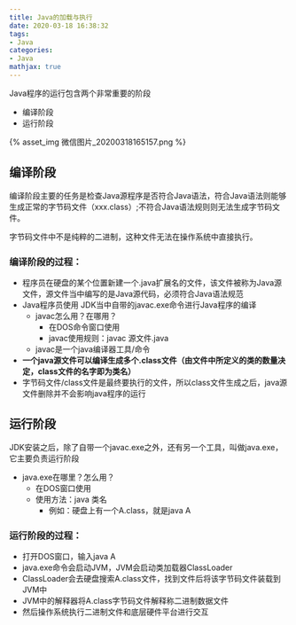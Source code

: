 ```yaml
---
title: Java的加载与执行
date: 2020-03-18 16:38:32
tags:
- Java
categories:
- Java
mathjax: true
---
```


Java程序的运行包含两个非常重要的阶段

- 编译阶段
- 运行阶段

{% asset_img 微信图片_20200318165157.png %}

## 编译阶段

编译阶段主要的任务是检查Java源程序是否符合Java语法，符合Java语法则能够生成正常的字节码文件（xxx.class）;不符合Java语法规则则无法生成字节码文件。

字节码文件中不是纯粹的二进制，这种文件无法在操作系统中直接执行。



### 编译阶段的过程：

- 程序员在硬盘的某个位置新建一个.java扩展名的文件，该文件被称为Java源文件，源文件当中编写的是Java源代码，必须符合Java语法规范
- Java程序员使用 JDK当中自带的javac.exe命令进行Java程序的编译
  - javac怎么用？在哪用？
    - 在DOS命令窗口使用
    - javac使用规则：javac 源文件.java
  - javac是一个java编译器工具/命令
- **一个java源文件可以编译生成多个.class文件（由文件中所定义的类的数量决定，class文件的名字即为类名）**
- 字节码文件/class文件是最终要执行的文件，所以class文件生成之后，java源文件删除并不会影响java程序的运行



## 运行阶段

JDK安装之后，除了自带一个javac.exe之外，还有另一个工具，叫做java.exe，它主要负责运行阶段

- java.exe在哪里？怎么用？
  - 在DOS窗口使用
  - 使用方法：java 类名
    - 例如：硬盘上有一个A.class，就是java A



### 运行阶段的过程：

- 打开DOS窗口，输入java A
- java.exe命令会启动JVM，JVM会启动类加载器ClassLoader
- ClassLoader会去硬盘搜索A.class文件，找到文件后将该字节码文件装载到JVM中
- JVM中的解释器将A.class字节码文件解释称二进制数据文件
- 然后操作系统执行二进制文件和底层硬件平台进行交互